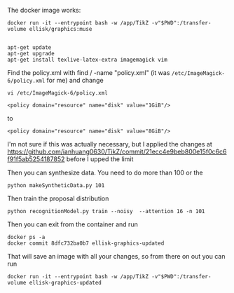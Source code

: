 The docker image works:

    docker run -it --entrypoint bash -w /app/TikZ -v"$PWD":/transfer-volume ellisk/graphics:muse


    apt-get update
    apt-get upgrade
    apt-get install texlive-latex-extra imagemagick vim

Find the policy.xml with find / -name "policy.xml"
(it was `/etc/ImageMagick-6/policy.xml` for me)
and change

    vi /etc/ImageMagick-6/policy.xml

    <policy domain="resource" name="disk" value="1GiB"/>

to

    <policy domain="resource" name="disk" value="8GiB"/>


I'm not sure if this was actually necessary, but I applied the changes
at
https://github.com/ianhuang0630/TikZ/commit/21ecc4e9beb800e15f0c6c6f91f5ab5254187852
before I upped the limit


Then you can synthesize data.  You need to do more than 100 or the

    python makeSyntheticData.py 101

Then train the proposal distribution

    python recognitionModel.py train --noisy  --attention 16 -n 101



Then you can exit from the container and run

    docker ps -a
    docker commit 8dfc732ba0b7 ellisk-graphics-updated

That will save an image with all your changes, so from there on out
you can run

    docker run -it --entrypoint bash -w /app/TikZ -v"$PWD":/transfer-volume ellisk-graphics-updated
